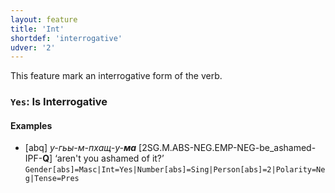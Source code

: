 ```yaml
---
layout: feature
title: 'Int'
shortdef: 'interrogative'
udver: '2'
---
```


This feature mark an interrogative form of the verb.

### <a name="Yes">`Yes`</a>: Is Interrogative

#### Examples

* [abq] _у-гьы-м-пхащ-у-<b>ма</b>_ [2SG.M.ABS-NEG.EMP-NEG-be_ashamed-IPF-<b>Q</b>] ‘aren't you ashamed of it?’ `Gender[abs]=Masc|Int=Yes|Number[abs]=Sing|Person[abs]=2|Polarity=Neg|Tense=Pres`